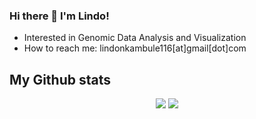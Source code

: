 ### Hi there 👋 I'm Lindo!

- Interested in Genomic Data Analysis and Visualization
- How to reach me: lindonkambule116[at]gmail[dot]com


## My Github stats

<p align="center">

<img src="https://github-readme-stats.vercel.app/api?username=LindoNkambule&count_private=true&show_icons=true&theme=vue&hide_title=True">
<img src="https://github-readme-stats.vercel.app/api/top-langs/?username=LindoNkambule&langs_count=7&layout=compact&count_private=true&theme=vue">

</p>


<!--
**LindoNkambule/lindonkambule** is a ✨ _special_ ✨ repository because its `README.md` (this file) appears on your GitHub profile.